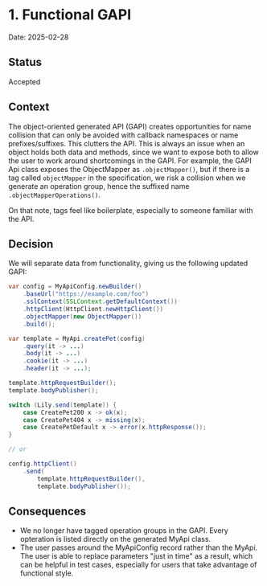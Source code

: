 # 1. Functional GAPI

Date: 2025-02-28

## Status

Accepted

## Context

The object-oriented generated API (GAPI) creates opportunities for name
collision that can only be avoided with callback namespaces or name
prefixes/suffixes. This clutters the API. This is always an issue when an object
holds both data and methods, since we want to expose both to allow the user to
work around shortcomings in the GAPI. For example, the GAPI Api class exposes
the ObjectMapper as `.objectMapper()`, but if there is a tag called
`objectMapper` in the specification, we risk a collision when we generate an
operation group, hence the suffixed name `.objectMapperOperations()`.

On that note, tags feel like boilerplate, especially to someone familiar with
the API.

## Decision

We will separate data from functionality, giving us the following updated GAPI:

```java
var config = MyApiConfig.newBuilder()
    .baseUrl("https://example.com/foo")
    .sslContext(SSLContext.getDefaultContext())
    .httpClient(HttpClient.newHttpClient())
    .objectMapper(new ObjectMapper())
    .build();

var template = MyApi.createPet(config)
    .query(it -> ...)
    .body(it -> ...)
    .cookie(it -> ...)
    .header(it -> ...);

template.httpRequestBuilder();
template.bodyPublisher();

switch (Lily.send(template)) {
    case CreatePet200 x -> ok(x);
    case CreatePet404 x -> missing(x);
    case CreatePetDefault x -> error(x.httpResponse());
}

// or

config.httpClient()
    .send(
        template.httpRequestBuilder(),
        template.bodyPublisher());
```

## Consequences

- We no longer have tagged operation groups in the GAPI. Every opteration is
  listed directly on the generated MyApi class.
- The user passes around the MyApiConfig record rather than the MyApi. The user
  is able to replace parameters "just in time" as a result, which can be helpful
  in test cases, especially for users that take advantage of functional style.
